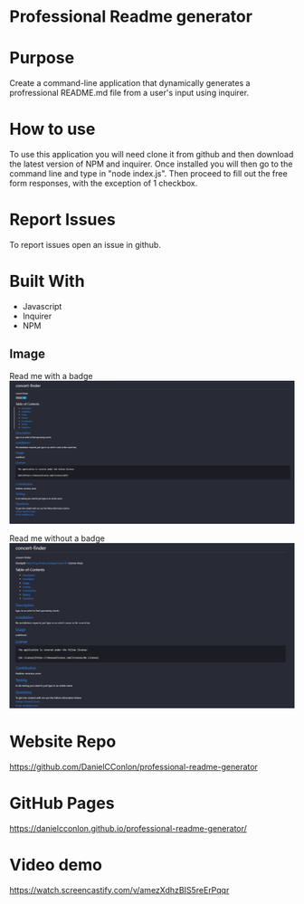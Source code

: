 # Professional Readme generator

# Purpose

Create a command-line application that dynamically generates a profressional README.md file from a user's input using inquirer.

# How to use

To use this application you will need clone it from github and then download the latest version of NPM and inquirer. Once installed you will then go to the command line and type in "node index.js". Then proceed to fill out the free form responses, with the exception of 1 checkbox.

# Report Issues

To report issues open an issue in github.

# Built With

- Javascript
- Inquirer
- NPM

## Image

Read me with a badge
![Website image](./assets/readme%20with%20a%20license.PNG)

Read me without a badge
![Website image](./assets/readme%20with%20no%20license.PNG)

# Website Repo

https://github.com/DanielCConlon/professional-readme-generator

# GitHub Pages

https://danielcconlon.github.io/professional-readme-generator/

# Video demo

https://watch.screencastify.com/v/amezXdhzBIS5reErPqqr
